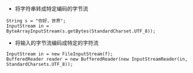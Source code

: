 * 将字符串转成特定编码的字节流
```
String s = "你好，世界";
InputStream in = ByteArrayInputStream(s.getBytes(StandardCharset.UTF_8));
```
* 将输入的字节流编码成特定的字符流
```
InputStream in = new FileInputStream(f);
BufferedReader reader = new BufferedReader(new InputStreamReader(in, StandardCharsets.UTF_8));
```